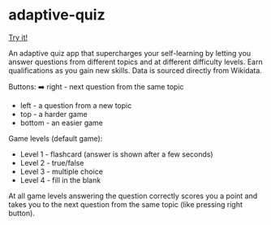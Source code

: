 # adaptive-quiz
[Try it!](https://ajc5.github.io/adaptive-quiz/)

An adaptive quiz app that supercharges your self-learning by letting you answer questions from different topics and at different difficulty levels. Earn qualifications as you gain new skills. Data is sourced directly from Wikidata. 

Buttons:
➡️ right - next question from the same topic
- left - a question from a new topic
- top - a harder game
- bottom - an easier game

Game levels (default game):
- Level 1 - flashcard (answer is shown after a few seconds)
- Level 2 - true/false
- Level 3 - multiple choice
- Level 4 - fill in the blank

At all game levels answering the question correctly scores you a point and takes you to the next question from the same topic (like pressing right button).
